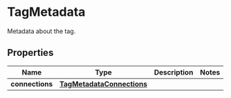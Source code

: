 

# TagMetadata

Metadata about the tag.

## Properties

| Name | Type | Description | Notes |
|------------ | ------------- | ------------- | -------------|
|**connections** | [**TagMetadataConnections**](TagMetadataConnections.md) |  |  |



